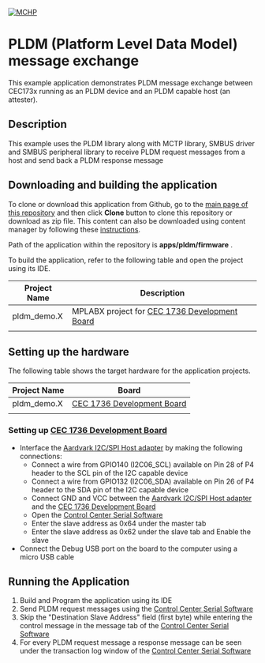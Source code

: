 [![MCHP](https://www.microchip.com/ResourcePackages/Microchip/assets/dist/images/logo.png)](https://www.microchip.com)

# PLDM (Platform Level Data Model) message exchange

This example application demonstrates PLDM message exchange between CEC173x running as an PLDM device and an PLDM capable host (an attester).

## Description

This example uses the PLDM library along with MCTP library, SMBUS driver and SMBUS peripheral library to receive PLDM request messages from a host and send back a PLDM response message

## Downloading and building the application

To clone or download this application from Github, go to the [main page of this repository](https://github.com/Microchip-MPLAB-Harmony/pmci_apps_cec173x) and then click **Clone** button to clone this repository or download as zip file.
This content can also be downloaded using content manager by following these [instructions](https://github.com/Microchip-MPLAB-Harmony/contentmanager/wiki).

Path of the application within the repository is **apps/pldm/firmware** .

To build the application, refer to the following table and open the project using its IDE.

| Project Name      | Description                                    |
| ----------------- | ---------------------------------------------- |
| pldm_demo.X | MPLABX project for [CEC 1736 Development Board](https://www.microchip.com/en-us/development-tool/EV19K07A)     |
|||

## Setting up the hardware

The following table shows the target hardware for the application projects.

| Project Name| Board|
|:---------|:---------:|
| pldm_demo.X | [CEC 1736 Development Board](https://www.microchip.com/en-us/development-tool/EV19K07A) 
|||

### Setting up [CEC 1736 Development Board](https://www.microchip.com/en-us/development-tool/EV19K07A)

- Interface the [Aardvark I2C/SPI Host adapter](https://www.totalphase.com/catalog/product/view/id/2/s/aardvark-i2cspi/?GA_network=g&GA_device=c&GA_campaign=9527865813&GA_adgroup=123178533820&GA_target=&GA_placement=&GA_creative=522202133248&GA_extension=&GA_keyword=aardvark%20usb&GA_loc_physical_ms=9061891&GA_landingpage=https://www.totalphase.com/catalog/product/view/id/2/s/aardvark-i2cspi/&ga_keyword_match=e&ga_ad_position=&gclid=Cj0KCQiAqOucBhDrARIsAPCQL1ZEkMYUWtPbkQwv6DorBIbkHLq7YfA3ZDtB47hNQ49LSObCFBtchIUaAmj0EALw_wcB) by making the following connections:
    - Connect a wire from GPIO140 (I2C06_SCL) available on Pin 28 of P4 header to the SCL pin of the I2C capable device
    - Connect a wire from GPIO132 (I2C06_SDA) available on Pin 26 of P4 header to the SDA pin of the I2C capable device
    - Connect GND and VCC between the [Aardvark I2C/SPI Host adapter](https://www.totalphase.com/catalog/product/view/id/2/s/aardvark-i2cspi/?GA_network=g&GA_device=c&GA_campaign=9527865813&GA_adgroup=123178533820&GA_target=&GA_placement=&GA_creative=522202133248&GA_extension=&GA_keyword=aardvark%20usb&GA_loc_physical_ms=9061891&GA_landingpage=https://www.totalphase.com/catalog/product/view/id/2/s/aardvark-i2cspi/&ga_keyword_match=e&ga_ad_position=&gclid=Cj0KCQiAqOucBhDrARIsAPCQL1ZEkMYUWtPbkQwv6DorBIbkHLq7YfA3ZDtB47hNQ49LSObCFBtchIUaAmj0EALw_wcB) and the [CEC 1736 Development Board](https://www.microchip.com/en-us/development-tool/EV19K07A) 
    - Open the [Control Center Serial Software](https://www.totalphase.com/products/control-center-serial/)
    - Enter the slave address as 0x64 under the master tab
    - Enter the slave address as 0x62 under the slave tab and Enable the slave
- Connect the Debug USB port on the board to the computer using a micro USB cable

## Running the Application

1. Build and Program the application using its IDE
2. Send PLDM request messages using the [Control Center Serial Software](https://www.totalphase.com/products/control-center-serial/)
3. Skip the "Destination Slave Address" field (first byte) while entering the control message in the message tab of the [Control Center Serial Software](https://www.totalphase.com/products/control-center-serial/)
4. For every PLDM request message a response message can be seen under the transaction log window of the [Control Center Serial Software](https://www.totalphase.com/products/control-center-serial/)